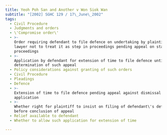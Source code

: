 ```yaml
---
title: Yeoh Poh San and Another v Won Siok Wan
subtitle: "[2002] SGHC 129 / 17\_June\_2002"
tags:
  - Civil Procedure
  - Judgments and orders
  - \'Compromise order\'
  - >-
    Order requiring defendant to file defence on undertaking by plaintiff\'s
    lawyer not to treat it as step in proceedings pending appeal on stay of
    proceedings
  - >-
    Application by defendant for extension of time to file defence until
    determination of such appeal
  - Policy considerations against granting of such orders
  - Civil Procedure
  - Pleadings
  - Defence
  - >-
    Extension of time to file defence pending appeal against dismissal of stay
    application
  - >-
    Whether right for plaintiff to insist on filing of defendant\'s defence
    before conclusion of appeal
  - Relief available to defendant
  - Whether to allow such application for extension of time

---
```


